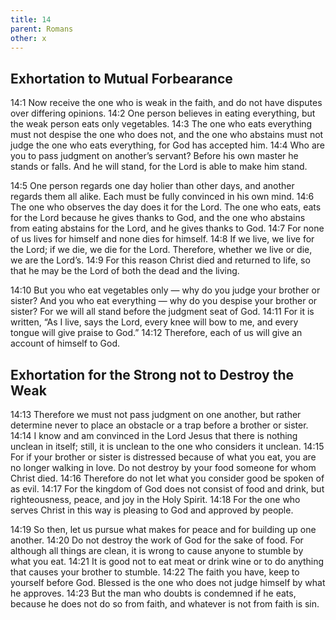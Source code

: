 ```yaml
---
title: 14
parent: Romans
other: x
---
```


## Exhortation to Mutual Forbearance

<a name="14:1">14:1</a> Now receive the one who is weak in the faith, and do not have disputes over differing opinions. <a name="14:2">14:2</a> One person believes in eating everything, but the weak person eats only vegetables. <a name="14:3">14:3</a> The one who eats everything must not despise the one who does not, and the one who abstains must not judge the one who eats everything, for God has accepted him. <a name="14:4">14:4</a> Who are you to pass judgment on another’s servant? Before his own master he stands or falls. And he will stand, for the Lord is able to make him stand.

<a name="14:5">14:5</a> One person regards one day holier than other days, and another regards them all alike. Each must be fully convinced in his own mind. <a name="14:6">14:6</a> The one who observes the day does it for the Lord. The one who eats, eats for the Lord because he gives thanks to God, and the one who abstains from eating abstains for the Lord, and he gives thanks to God. <a name="14:7">14:7</a> For none of us lives for himself and none dies for himself. <a name="14:8">14:8</a> If we live, we live for the Lord; if we die, we die for the Lord. Therefore, whether we live or die, we are the Lord’s. <a name="14:9">14:9</a> For this reason Christ died and returned to life, so that he may be the Lord of both the dead and the living.

<a name="14:10">14:10</a> But you who eat vegetables only — why do you judge your brother or sister? And you who eat everything — why do you despise your brother or sister? For we will all stand before the judgment seat of God. <a name="14:11">14:11</a> For it is written, “As I live, says the Lord, every knee will bow to me, and every tongue will give praise to God.” <a name="14:12">14:12</a> Therefore, each of us will give an account of himself to God.

## Exhortation for the Strong not to Destroy the Weak

<a name="14:13">14:13</a> Therefore we must not pass judgment on one another, but rather determine never to place an obstacle or a trap before a brother or sister. <a name="14:14">14:14</a> I know and am convinced in the Lord Jesus that there is nothing unclean in itself; still, it is unclean to the one who considers it unclean. <a name="14:15">14:15</a> For if your brother or sister is distressed because of what you eat, you are no longer walking in love. Do not destroy by your food someone for whom Christ died. <a name="14:16">14:16</a> Therefore do not let what you consider good be spoken of as evil. <a name="14:17">14:17</a> For the kingdom of God does not consist of food and drink, but righteousness, peace, and joy in the Holy Spirit. <a name="14:18">14:18</a> For the one who serves Christ in this way is pleasing to God and approved by people.

<a name="14:19">14:19</a> So then, let us pursue what makes for peace and for building up one another. <a name="14:20">14:20</a> Do not destroy the work of God for the sake of food. For although all things are clean, it is wrong to cause anyone to stumble by what you eat. <a name="14:21">14:21</a> It is good not to eat meat or drink wine or to do anything that causes your brother to stumble. <a name="14:22">14:22</a> The faith you have, keep to yourself before God. Blessed is the one who does not judge himself by what he approves. <a name="14:23">14:23</a> But the man who doubts is condemned if he eats, because he does not do so from faith, and whatever is not from faith is sin.
